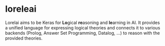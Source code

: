 # loreleai
Lorelai aims to be Keras for **Lo**gical **re**asoning and **le**arning in AI.
It provides a unified language for expressing logical theories and connects it to various backends (Prolog, Answer Set Programming, Datalog, ...) to reason with the provided theories.
